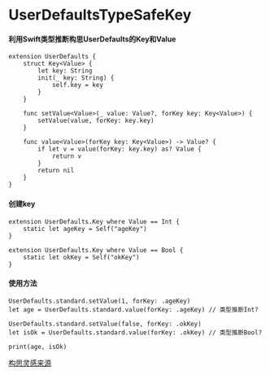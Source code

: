 # UserDefaultsTypeSafeKey
#### 利用Swift类型推断构思UserDefaults的Key和Value

```
extension UserDefaults {
    struct Key<Value> {
        let key: String
        init(_ key: String) {
            self.key = key
        }
    }
    
    func setValue<Value>(_ value: Value?, forKey key: Key<Value>) {
        setValue(value, forKey: key.key)
    }
    
    func value<Value>(forKey key: Key<Value>) -> Value? {
        if let v = value(forKey: key.key) as? Value {
            return v
        }
        return nil
    }
}

```

#### 创建key 
```
extension UserDefaults.Key where Value == Int {
    static let ageKey = Self("ageKey")
}

extension UserDefaults.Key where Value == Bool {
    static let okKey = Self("okKey")
}
```
#### 使用方法
```
UserDefaults.standard.setValue(1, forKey: .ageKey)
let age = UserDefaults.standard.value(forKey: .ageKey) // 类型推断Int?

UserDefaults.standard.setValue(false, forKey: .okKey)
let isOk = UserDefaults.standard.value(forKey: .okKey) // 类型推断Bool?

print(age, isOk)

```

[构思灵感来源](https://danieltull.co.uk//blog/2019/10/09/type-safe-user-defaults/)
